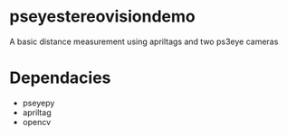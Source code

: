 # pseyestereovisiondemo
A basic distance measurement using apriltags and two ps3eye cameras
# Dependacies
- pseyepy
- apriltag
- opencv





